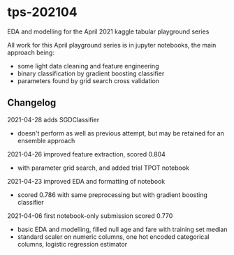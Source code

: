 # tps-202104
EDA and modelling for the April 2021 kaggle tabular playground series

All work for this April playground series is in jupyter notebooks, the main approach being:
- some light data cleaning and feature engineering
- binary classification by gradient boosting classifier
- parameters found by grid search cross validation

## Changelog
2021-04-28 adds SGDClassifier
- doesn't perform as well as previous attempt, but may be retained for an ensemble approach

2021-04-26 improved feature extraction, scored 0.804
- with parameter grid search, and added trial TPOT notebook

2021-04-23 improved EDA and formatting of notebook
- scored 0.786 with same preprocessing but with gradient boosting classifier

2021-04-06 first notebook-only submission scored 0.770
- basic EDA and modelling, filled null age and fare with training set median
- standard scaler on numeric columns, one hot encoded categorical columns, logistic regression estimator
